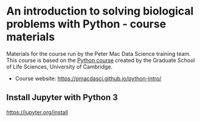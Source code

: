 # An introduction to solving biological problems with Python - course materials

Materials for the course run by the Peter Mac Data Science training team. 
This course is based on the [Python course](http://pycam.github.io/) created by the Graduate School of Life Sciences, University of Cambridge.

- Course website: https://pmacdasci.github.io/python-intro/

## Install Jupyter with Python 3

https://jupyter.org/install



